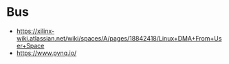 # Bus

* https://xilinx-wiki.atlassian.net/wiki/spaces/A/pages/18842418/Linux+DMA+From+User+Space
* https://www.pynq.io/

